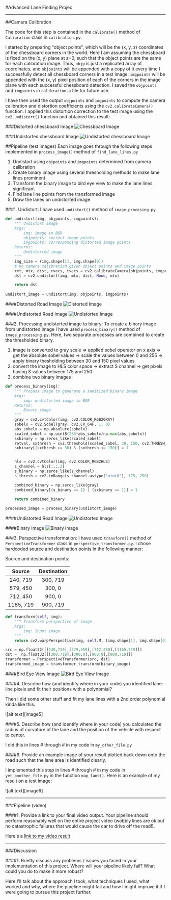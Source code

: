 #Advanced Lane Finding Projec

---

[//]: # (Image References)

[imagechessboard]: ./doc/chessboard.jpg "Chessboard Image"
[calimagechessboard]: ./doc/cal_chessboard.jpg "Undistorted Chessboard Image"
[distorted]: ./doc/distorted.jpg "Distorted Image"
[undistorted]: ./doc/undistorted.jpg "Undistorted Image"
[binary]: ./doc/binary.jpg "Binary Image"
[birdeyeview]: ./doc/birdeyeview.jpg "Bird eye view Image"

##Camera Calibration

The code for this step is contained in the `calibrate()` method of `Calibration` class in `calibration.py`.  

I started by preparing "object points", which will be the (x, y, z) coordinates of the chessboard corners in the world. Here I am assuming the chessboard is fixed on the (x, y) plane at z=0, such that the object points are the same for each calibration image. Thus, `objp` is just a replicated array of coordinates, and `objpoints` will be appended with a copy of it every time I successfully detect all chessboard corners in a test image.  `imgpoints` will be appended with the (x, y) pixel position of each of the corners in the image plane with each successful chessboard detection. I saved the `objpoints` and `imgpoints` in `calibration.p` file for future use.

I have then used the output `objpoints` and `imgpoints` to compute the camera calibration and distortion coefficients using the `cv2.calibrateCamera()` function.  I applied this distortion correction to the test image using the `cv2.undistort()` function and obtained this result:

###Distorted chessboard Image
![Chessboard Image][imagechessboard]

###Undistorted chessboard Image
![Undistorted chessboard Image][calimagechessboard]

##Pipeline (test images)
Each image goes through the following steps implemented in `process_image()` method of `find_lane_lines.py`

1. Undistort using `objpoints` and `imgpoints` determined from camera calibration
2. Create binary image using several thresholding methods to make lane lines prominent 
3. Transform the binary image to bird eye view to make the lane lines significant
4. Find lane line points from the transformed image
5. Draw the lanes on undistorted image

###1. Undistort: 
I have used `undistort()` method of `image_procesing.py` 

```python
def undistort(img, objpoints, imgpoints):
    """ Undistort image
    Args:
        img: image in BGR
        objpoints: correct image points
        imgpoints: corresponding distorted image points
    Returns:
        Undistorted image
    """
    img_size = (img.shape[1], img.shape[0])
    # Do camera calibration given object points and image points
    ret, mtx, dist, rvecs, tvecs = cv2.calibrateCamera(objpoints, imgpoints, img_size,None,None)
    dst = cv2.undistort(img, mtx, dist, None, mtx)

    return dst
    
undistort_image = undistort(img, objpoints, imgpoints)
```

####Distorted Road Image
![Distorted Image][distorted]

####Undistorted Road Image
![Undistorted Image][undistorted]

###2. Processing undistorted image to binary: 
To create a binary image from undistorted image I have used `process_binary()` method of `image_processing.py`. Here, two separate processes are combined to create the thresholded binary. 

1. image is converted to gray scale => applied sobel operator on x axis => get the absolute sobel values => scale the values between 0 and 255 => apply binary thesholding between 30 and 150 pixel values
2. convert the image to HLS color space => extract S channel => get pixels having S values between 175 and 250
3. combine two binary images


```python
def process_binary(img):
    """ Process image to generate a sanitized binary image
    Args:
        img: undistorted image in BGR
    Returns:
        Binary image
    """
    gray = cv2.cvtColor(img, cv2.COLOR_RGB2GRAY)
    sobelx = cv2.Sobel(gray, cv2.CV_64F, 1, 0)
    abs_sobelx = np.absolute(sobelx)
    scaled_sobel = np.uint8(255*abs_sobelx/np.max(abs_sobelx))
    sxbinary = np.zeros_like(scaled_sobel)
    retval, sxthresh = cv2.threshold(scaled_sobel, 30, 150, cv2.THRESH_BINARY)
    sxbinary[(sxthresh >= 30) & (sxthresh <= 150)] = 1


    hls = cv2.cvtColor(img, cv2.COLOR_RGB2HLS)
    s_channel = hls[:,:,2]
    s_binary = np.zeros_like(s_channel)
    s_thresh = cv2.inRange(s_channel.astype('uint8'), 175, 250)

    combined_binary = np.zeros_like(gray)
    combined_binary[(s_binary == 1) | (sxbinary == 1)] = 1

    return combined_binary
    
processed_image = process_binary(undistort_image)
```

####Undistorted Road Image
![Undistorted Image][undistorted]

####Binary Image
![Binary Image][binary]

###3. Perspective transformation: 
I have used `transform()` method of `PerspectiveTransformer` class in `perspective_transformer.py`. I chose hardcoded source and destination points in the following manner:

Source and destination points:

| Source        | Destination   |
|:-------------:|:-------------:|
| 240, 719      | 300, 719      |
| 579, 450      | 300, 0        |
| 712, 450      | 900, 0        |
| 1165, 719     | 900, 719      |

```python
def transform(self, img):
    """ Transform perspective of image
    Args:
        img: input image
    """
    return cv2.warpPerspective(img, self.M, (img.shape[1], img.shape[0]), flags=cv2.INTER_LINEAR)

src = np.float32([[240,719],[579,450],[712,450],[1165,719]])
dst =  np.float32([[300,719],[300,0],[900,0],[900,719]])
transformer = PerspectiveTransformer(src, dst)
transformed_image = transformer.transform(binary_image)
```

####Bird Eye View Image
![Bird Eye View Image][birdeyeview]


####4. Describe how (and identify where in your code) you identified lane-line pixels and fit their positions with a polynomial?

Then I did some other stuff and fit my lane lines with a 2nd order polynomial kinda like this:

![alt text][image5]

####5. Describe how (and identify where in your code) you calculated the radius of curvature of the lane and the position of the vehicle with respect to center.

I did this in lines # through # in my code in `my_other_file.py`

####6. Provide an example image of your result plotted back down onto the road such that the lane area is identified clearly.

I implemented this step in lines # through # in my code in `yet_another_file.py` in the function `map_lane()`.  Here is an example of my result on a test image:

![alt text][image6]

---

###Pipeline (video)

####1. Provide a link to your final video output.  Your pipeline should perform reasonably well on the entire project video (wobbly lines are ok but no catastrophic failures that would cause the car to drive off the road!).

Here's a [link to my video result](./project_video.mp4)

---

###Discussion

####1. Briefly discuss any problems / issues you faced in your implementation of this project.  Where will your pipeline likely fail?  What could you do to make it more robust?

Here I'll talk about the approach I took, what techniques I used, what worked and why, where the pipeline might fail and how I might improve it if I were going to pursue this project further.  
